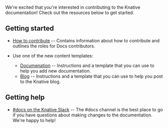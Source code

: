 We're excited that you're interested in contributing to the Knative
documentation! Check out the resources below to get started.

## Getting started

- [How to contribute](https://github.com/knative/docs/tree/main/CONTRIBUTING.md) -- Contains information about how
  to contribute and outlines the roles for Docs contributors.

- Use one of the new content templates:
   - [Documenation](https://github.com/knative/docs/tree/main/template-docs-page.md) -- Instructions and a template that
     you can use to help you add new documentation.
   - [Blog](https://github.com/knative/docs/tree/main/template-blog-entry.md) -- Instructions and a template that
     you can use to help you post to the Knative blog.

## Getting help

- [#docs on the Knative Slack](https://slack.knative.dev) -- The #docs channel
  is the best place to go if you have questions about making changes to the
  documentation. We're happy to help!
